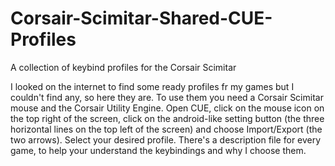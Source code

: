 # Corsair-Scimitar-Shared-CUE-Profiles
A collection of keybind profiles for the Corsair Scimitar

I looked on the internet to find some ready profiles fr my games but I couldn't find any, so here they are.
To use them you need a Corsair Scimitar mouse and the Corsair Utility Engine.
Open CUE, click on the mouse icon on the top right of the screen, click on the android-like setting button (the three horizontal lines on the top left of the screen) and choose Import/Export (the two arrows). Select your desired profile.
There's a description file for every game, to help your understand the keybindings and why I choose them.
